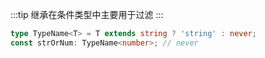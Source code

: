 :::tip
继承在条件类型中主要用于过滤
:::

```ts
type TypeName<T> = T extends string ? 'string' : never;
const strOrNum: TypeName<number>; // never
```